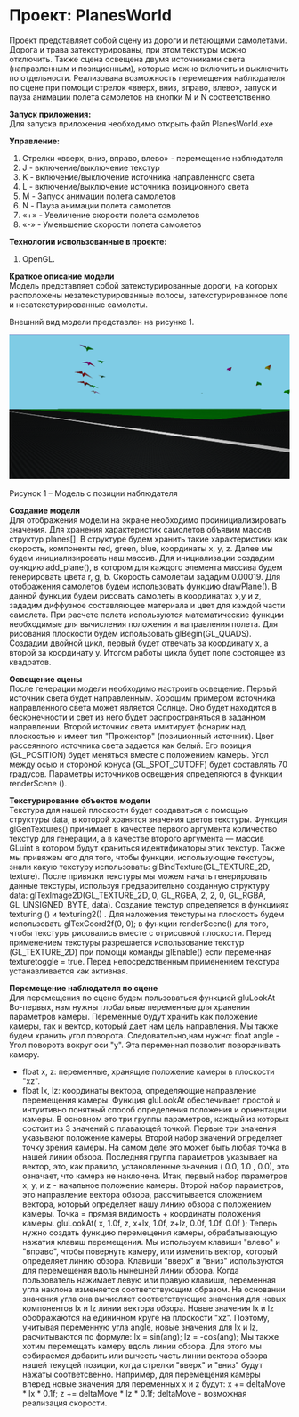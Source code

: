 # Проект: PlanesWorld

Проект представляет собой сцену из дороги и летающими самолетами. Дорога и трава затекстурированы, при этом текстуры можно отключить. Также сцена освещена двумя источниками света (направленным и позиционным), которые можно включить и выключить по отдельности. Реализована возможность перемещения наблюдателя по сцене при помощи стрелок «вверх, вниз, вправо, влево», запуск и пауза анимации полета самолетов на кнопки M и N соответственно.

**Запуск приложения:**<br>
Для запуска приложения необходимо открыть файл PlanesWorld.exe

**Управление:**<br>
1. Стрелки «вверх, вниз, вправо, влево» - перемещение наблюдателя
2. J - включение/выключение текстур
3. K - включение/выключение источника направленного света
4. L - включение/выключение источника позиционного света
5. M - Запуск анимации полета самолетов 
6. N - Пауза анимации полета самолетов 
7. «+» - Увеличение скорости полета самолетов
8. «-» - Уменьшение скорости полета самолетов

**Технологии использованные в проекте:**<br>
1. OpenGL.

**Краткое описание модели**<br>
Модель представляет собой затекстурированные дороги, на которых расположены незатекстурированные полосы, затекстурированное поле и незатекстурированные самолеты.

Внешний вид модели представлен на рисунке 1.
 
<div>
<p>
  <img  src="https://github.com/hedgehogscodes/PlanesWorld-openGL/blob/main/assets/planes.png"/>
</p>
</div>
Рисунок 1 – Модель с позиции наблюдателя

**Создание модели**<br>
Для отображения модели на экране необходимо проинициализировать значения. Для хранения характеристик самолетов объявим массив структур planes[].  В структуре будем хранить такие характеристики как скорость, компоненты red, green, blue, координаты x, y, z.
Далее мы будем инициализировать наш массив. Для инициализации создадим функцию add_plane(), в котором для каждого элемента массива будем генерировать цвета r, g, b. Скорость самолетам зададим 0.00019.
Для отображения самолетов будем использовать функцию drawPlane().
В данной функции будем рисовать самолеты в координатах x,y и z, зададим диффузное составляющее материала и цвет для каждой части самолета.
При расчете полета используются математические функции необходимые для вычисления положения и направления полета.
Для рисования плоскости будем использовать glBegin(GL_QUADS).
Создадим двойной цикл, первый будет отвечать за координату x, а второй за координату y. Итогом работы цикла будет поле состоящее из квадратов.

**Освещение сцены**<br>
После генерации модели необходимо настроить освещение. 
Первый источник света будет направленным. Хорошим примером источника направленного света может является Солнце. Оно будет находится в бесконечности и свет из него будет распространяться в заданном направлении.
Второй источник света имитирует фонарик над плоскостью и имеет тип "Прожектор" (позиционный источник). Цвет рассеянного источника света задается как белый. Его позиция (GL_POSITION) будет меняться вместе с положением камеры. Угол между осью и стороной конуса (GL_SPOT_CUTOFF) будет составлять 70 градусов.
Параметры источников освещения определяются в функции renderScene ().

**Текстурирование объектов модели**<br>
Текстура для нашей плоскости будет создаваться с помощью структуры data, в которой хранятся значения цветов текстуры. Функция glGenTextures() принимает в качестве первого аргумента количество текстур для генерации, а в качестве второго аргумента — массив GLuint в котором будут храниться идентификаторы этих текстур. Также мы привяжем его для того, чтобы функции, использующие текстуры, знали какую текстуру использовать: glBindTexture(GL_TEXTURE_2D, texture). После привязки текстуры мы можем начать генерировать данные текстуры, используя предварительно созданную структуру data: glTexImage2D(GL_TEXTURE_2D, 0, GL_RGBA, 2, 2, 0, GL_RGBA, GL_UNSIGNED_BYTE, data).
Создание текстур определяется в функцииях texturing () и texturing2() .
Для наложения текстуры на плоскость будем использовать glTexCoord2f(0, 0); в функции renderScene() для того, чтобы текстуры рисовались вместе с отрисовкой плоскости.
Перед применением текстуры разрешается использование текстур (GL_TEXTURE_2D) при помощи команды glEnable() если переменная texturetoggle = true. Перед непосредственным применением текстура устанавливается как активная.

**Перемещение наблюдателя по сцене**<br>
Для перемещения по сцене будем пользоваться функцией gluLookAt
Во-первых, нам нужны глобальные переменные для хранения параметров камеры. Переменные будут хранить как положение камеры, так и вектор, который дает нам цель направления. Мы также будем хранить угол поворота.
Следовательно,нам нужно:
float angle - Угол поворота вокруг оси "у". Эта переменная позволит поворачивать камеру.
- float x, z: переменные, хранящие положение камеры в плоскости "xz".
- float lx, lz: координаты вектора, определяющие направление перемещения камеры.
Функция gluLookAt обеспечивает простой и интуитивно понятный способ определения положения и ориентации камеры. В основном это три группы параметров, каждый из которых состоит из 3 значений с плавающей точкой. Первые три значения указывают положение камеры. Второй набор значений определяет точку зрения камеры. На самом деле это может быть любая точка в нашей линии обзора. Последняя группа параметров указывает на вектор, это, как правило, установленные значения ( 0.0, 1.0 , 0.0), это означает, что камера не наклонена. Итак, первый набор параметров х, у, и z - начальное положение камеры. Второй набор параметров, это направление вектора обзора, рассчитывается сложением вектора, который определяет нашу линию обзора с положением камеры. Точка = прямая видимость + координаты положения камеры. 
gluLookAt(   x, 1.0f,     z,
		  x+lx, 1.0f,  z+lz,
		  0.0f, 1.0f,  0.0f );
Теперь нужно создать функцию перемещения камеры, обрабатывающую нажатия клавиш перемещения. Мы используем клавиши "влево" и "вправо", чтобы повернуть камеру, или изменить вектор, который определяет линию обзора. Клавиши "вверх" и "вниз" используются для перемещения вдоль нынешней линии обзора. Когда пользователь нажимает левую или правую клавиши, переменная угла наклона изменяется соответствующим образом. На основании значения угла она вычисляет соответствующие значения для новых компонентов lx и lz линии вектора обзора. Новые значения lx и lz обображаются на единичном круге на плоскости "xz". Поэтому, учитывая переменную угла angle, новые значения для lx и lz, расчитываются по формуле:
lx = sin(ang);
lz = -cos(ang);
Мы также хотим перемещать камеру вдоль линии обзора. Для этого мы собираемся добавить или вычесть часть линии вектора обзора нашей текущей позиции, когда стрелки "вверх" и "вниз" будут нажаты соответсвенно. Например, для перемещения камеры вперед новые значения для переменных x и z будут:
x += deltaMove * lx * 0.1f;
z += deltaMove * lz * 0.1f;
deltaMove - возможная реализация скорости.
